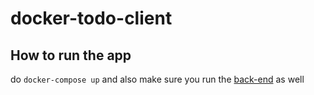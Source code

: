 # docker-todo-client


## How to run the app

do `docker-compose up` and also make sure you run the [back-end](https://github.com/Jose-27/docker-todo-api) as well 
